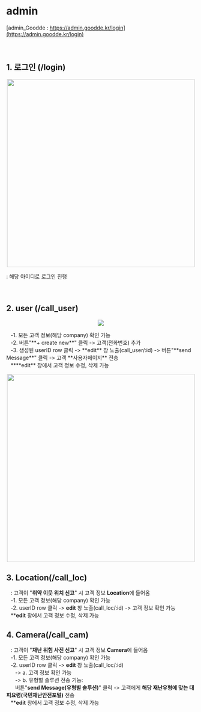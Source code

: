 # admin 
[admin_Goodde : https://admin.goodde.kr/login](https://admin.goodde.kr/login)
<br/><br/><br/>

## 1. 로그인 (/login)<br/>
<p align="center"><img src="https://user-images.githubusercontent.com/101400650/205231365-8f0b0301-93b3-4f95-bde8-85bc14b8e0ea.png"  width="500" ></p>
: 해당 아이디로 로그인 진행<br/><br/><br/>


## 2. user (/call_user)<br/>
<p align="center"><img src="https://user-images.githubusercontent.com/101400650/205231657-ed68b949-99b1-43c0-a559-731bff2db127.png" ></p>
&nbsp;&nbsp;&nbsp;-1. 모든 고객 정보(해당 company) 확인 가능<br/>
&nbsp;&nbsp;&nbsp;-2. 버튼"**+ create new**" 클릭 -> 고객(전화번호) 추가<br/>
&nbsp;&nbsp;&nbsp;-3. 생성된 userID row 클릭 -> **edit** 창 노출(call_user/:id) -> 버튼"**send Message**" 클릭 -> 고객 **사용자페이지** 전송<br/>
&nbsp;&nbsp;&nbsp;****edit** 창에서 고객 정보 수정, 삭제 가능<br/>
<p align="center"><img src="https://user-images.githubusercontent.com/101400650/205231905-7f1a0cd5-841e-4f7b-b1fb-9df2d2fb3a3c.png" width="500" ></p>

## 3. Location(/call_loc)<br/>
&nbsp;&nbsp;&nbsp;: 고객이 "**취약 이웃 위치 신고**" 시 고객 정보 **Location**에 들어옴<br/>
&nbsp;&nbsp;&nbsp;-1. 모든 고객 정보(해당 company) 확인 가능<br/>
&nbsp;&nbsp;&nbsp;-2. userID row 클릭 -> **edit** 창 노출(call_loc/:id) -> 고객 정보 확인 가능<br/>
&nbsp;&nbsp;&nbsp;****edit** 창에서 고객 정보 수정, 삭제 가능<br/>
      
## 4. Camera(/call_cam)<br>
&nbsp;&nbsp;&nbsp;: 고객이 "**재난 위험 사진 신고**" 시 고객 정보 **Camera**에 들어옴<br/>
&nbsp;&nbsp;&nbsp;-1. 모든 고객 정보(해당 company) 확인 가능<br/>
&nbsp;&nbsp;&nbsp;-2. userID row 클릭 -> **edit** 창 노출(call_loc/:id) <br/>
&nbsp;&nbsp;&nbsp;&nbsp;&nbsp;&nbsp;-> a. 고객 정보 확인 가능<br/>
&nbsp;&nbsp;&nbsp;&nbsp;&nbsp;&nbsp;-> b. 유형벌 솔루션 전송 기능:<br/>
&nbsp;&nbsp;&nbsp;&nbsp;&nbsp;&nbsp;버튼"**send Message(유형별 솔루션)**" 클릭 -> 고객에게 **해당 재난유형에 맞는 대피요령(국민재난안전포털)** 전송<br/>
&nbsp;&nbsp;&nbsp;****edit** 창에서 고객 정보 수정, 삭제 가능<br/>

